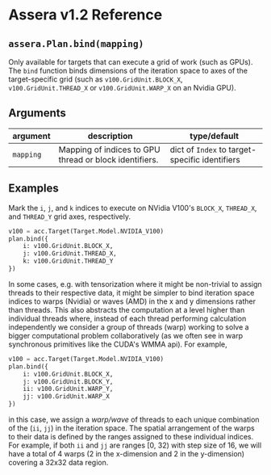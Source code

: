 [//]: # (Project: Assera)
[//]: # (Version: v1.2)

# Assera v1.2 Reference

## `assera.Plan.bind(mapping)`
Only available for targets that can execute a grid of work (such as GPUs). The `bind` function binds dimensions of the iteration space to axes of the target-specific grid (such as `v100.GridUnit.BLOCK_X`, `v100.GridUnit.THREAD_X` or `v100.GridUnit.WARP_X` on an Nvidia GPU).

## Arguments

argument | description | type/default
--- | --- | ---
`mapping` | Mapping of indices to GPU thread or block identifiers. | dict of `Index` to target-specific identifiers

## Examples

Mark the `i`, `j`, and `k` indices to execute on NVidia V100's `BLOCK_X`, `THREAD_X`, and `THREAD_Y` grid axes, respectively.

```python
v100 = acc.Target(Target.Model.NVIDIA_V100)
plan.bind({
    i: v100.GridUnit.BLOCK_X,
    j: v100.GridUnit.THREAD_X,
    k: v100.GridUnit.THREAD_Y
})
```

In some cases, e.g. with tensorization where it might be non-trivial to assign threads to their respective data, it might be simpler to bind iteration space indices to warps (Nvidia) or waves (AMD) in the x and y dimensions rather than threads. This also abstracts the computation at a level higher than individual threads where, instead of each thread performing calculation independently we consider a group of threads (warp) working to solve a bigger computational problem collaboratively (as we often see in warp synchronous primitives like the CUDA's WMMA api). For example,

```python
v100 = acc.Target(Target.Model.NVIDIA_V100)
plan.bind({
    i: v100.GridUnit.BLOCK_X,
    j: v100.GridUnit.BLOCK_Y,
    ii: v100.GridUnit.WARP_Y,
    jj: v100.GridUnit.WARP_X
})
```

in this case, we assign a *warp/wave* of threads to each unique combination of the (`ii`, `jj`) in the iteration space. The spatial arrangement of the warps to their data is defined by the ranges assigned to these individual indices. For example, if both `ii` and `jj` are ranges [0, 32) with step size of 16, we will have a total of 4 warps (2 in the x-dimension and 2 in the y-dimension) covering a 32x32 data region.

<div style="page-break-after: always;"></div>


